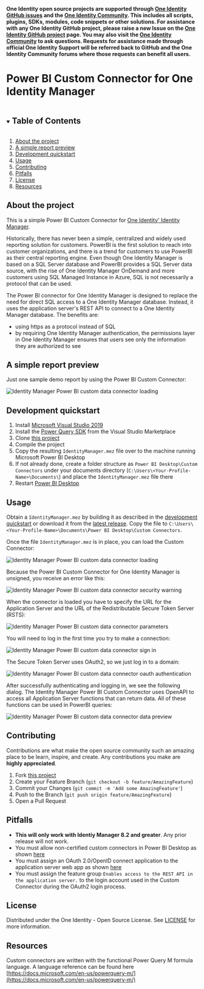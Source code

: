 **One Identity open source projects are supported through [One Identity GitHub issues](https://github.com/OneIdentity/IdentityManager.PowerBI/issues) and the [One Identity Community](https://www.oneidentity.com/community/). This includes all scripts, plugins, SDKs, modules, code snippets or other solutions. For assistance with any One Identity GitHub project, please raise a new Issue on the [One Identity GitHub project](https://github.com/OneIdentity/IdentityManager.PowerBI/issues) page. You may also visit the [One Identity Community](https://www.oneidentity.com/community/) to ask questions.  Requests for assistance made through official One Identity Support will be referred back to GitHub and the One Identity Community forums where those requests can benefit all users.**

# Power BI Custom Connector for One Identity Manager

<!-- TABLE OF CONTENTS -->
<details open="open">
  <summary><h2 style="display: inline-block">Table of Contents</h2></summary>
  <ol>
    <li><a href="#about-the-project">About the project</a></li>
    <li><a href="#a-simple-report-preview">A simple report preview</a></li>    
    <li><a href="#development-quickstart">Development quickstart</a></li>    
    <li><a href="#usage">Usage</a></li>
    <li><a href="#contributing">Contributing</a></li>
    <li><a href="#pitfalls">Pitfalls</a></li>
    <li><a href="#license">License</a></li>
    <li><a href="#resources">Resources</a></li>
  </ol>
</details>

<!-- ABOUT THE PROJECT -->
## About the project

This is a simple Power BI Custom Connector for [One Identity' Identity Manager](https://www.oneidentity.com/products/identity-manager/).

Historically, there has never been a simple, centralized and widely used reporting solution for customers. PowerBI is the first solution to reach into customer organizations, and there is a trend for customers to use PowerBI as their central reporting engine. Even though One Identity Manager is based on a SQL Server database and PowerBI provides a SQL Server data source, with the rise of One Identity Manager OnDemand and more customers using SQL Managed Instance in Azure, SQL is not necessarily a protocol that can be used.

The Power BI connector for One Identity Manager is designed to replace the need for direct SQL access to a One Identity Manager database. Instead, it uses the application server's REST API to connect to a One Identity Manager database. The benefits are:
  - using https as a protocol instead of SQL
  - by requiring One Identity Manager authentication, the permissions layer in One Identity Manager ensures that users see only the information they are authorized to see

<!-- PREVIEW -->
## A simple report preview

Just one sample demo report by using the Power BI Custom Connector:

![Identity Manager Power BI custom data connector loading](img/identity_manager_power_bi_sample_report.png)

<!-- Development QUICKSTART -->
## Development quickstart

1. Install [Microsoft Visual Studio 2019](https://visualstudio.microsoft.com/vs/)
2. Install the [Power Query SDK](https://aka.ms/powerquerysdk) from the Visual Studio Marketplace
3. Clone [this project](https://github.com/OneIdentity/IdentityManager.PowerBI)
4. Compile the project
5. Copy the resulting `IdentityManager.mez` file over to the machine running Microsoft Power BI Desktop
6. If not already done, create a folder structure as `Power BI Desktop\Custom Connectors` under your documents directory (`C:\Users\<Your-Profile-Name>\Documents\`) and place the `IdentityManager.mez` file there
7. Restart [Power BI Desktop](https://powerbi.microsoft.com/en-us/)

<!-- USAGE EXAMPLES -->
## Usage

Obtain a `IdentityManager.mez` by building it as described in the [development quickstart](#development-quickstart) or download it from the [latest release](https://github.com/OneIdentity/IdentityManager.PowerBI/releases/latest).
Copy the file to `C:\Users\<Your-Profile-Name>\Documents\Power BI Desktop\Custom Connectors`.

Once the file `IdentityManager.mez` is in place, you can load the Custom Connector:

![Identity Manager Power BI custom data connector loading](img/identity_manager_power_bi-_custom_data_connector_selection.png)

Because the Power BI Custom Connector for One Identity Manager is unsigned, you receive an error like this:

![Identity Manager Power BI custom data connector security warning](img/identity_manager_power_bi-_custom_data_connector_security_warning.png)

When the connector is loaded you have to specify the URL for the Application Server and the URL of the Redistributable Secure Token Server (RSTS):

![Identity Manager Power BI custom data connector parameters](img/identity_manager_power_bi-_custom_data_connector_parameter.png)

You will need to log in the first time you try to make a connection:

![Identity Manager Power BI custom data connector sign in](img/identity_manager_power_bi-_custom_data_sign_in.png)

The Secure Token Server uses OAuth2, so we just log in to a domain:

![Identity Manager Power BI custom data connector oauth authentication](img/identity_manager_power_bi-_custom_data_connector_oauth.png)

After successfully authenticating and logging in, we see the following dialog. The Identity Manager Power BI Custom Connector uses OpenAPI to access all Application Server functions that can return data. All of these functions can be used in PowerBI queries:

![Identity Manager Power BI custom data connector data preview](img/identity_manager_power_bi-_custom_data_connector_data_preview.png)

<!-- CONTRIBUTING -->
## Contributing

Contributions are what make the open source community such an amazing place to be learn, inspire, and create. Any contributions you make are **highly appreciated**.

1. Fork [this project](https://github.com/OneIdentity/IdentityManager.PowerBI)
2. Create your Feature Branch (`git checkout -b feature/AmazingFeature`)
3. Commit your Changes (`git commit -m 'Add some AmazingFeature'`)
4. Push to the Branch (`git push origin feature/AmazingFeature`)
5. Open a Pull Request

<!-- PITFALLS -->
## Pitfalls

* **This will only work with Identiy Manager 8.2 and greater**. Any prior release will not work.
* You must allow non-certified custom connectors in Power BI Desktop as shown [here](https://learn.microsoft.com/en-us/power-bi/connect-data/desktop-connector-extensibility#data-extension-security)
* You must assign an OAuth 2.0/OpenID connect application to the application server web app as shown [here](https://support.oneidentity.com/de-de/technical-documents/identity-manager/9.1/authorization-and-authentication-guide/28#TOPIC-1872879)
* You must assign the feature group `Enables access to the REST API in the application server.` to the login account used in the Custom Connector during the OAuth2 login process.

<!-- LICENSE -->
## License

Distributed under the One Identity - Open Source License. See [LICENSE](LICENSE) for more information.

<!-- RESOURCES -->
## Resources

Custom connectors are written with the functional Power Query M formula language. A language reference can be found here [https://docs.microsoft.com/en-us/powerquery-m/](https://docs.microsoft.com/en-us/powerquery-m/)
